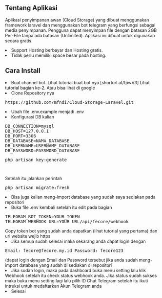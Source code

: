 ## Tentang Aplikasi

Aplikasi penyimpanan awan (Cloud Storage) yang dibuat menggunakan framework laravel dan menggunakan bot telegram yang berfungsi sebagai media penyimpanan. 
Pengguna dapat menyimpan file dengan batasan 2GB Per-File tanpa ada batasan (Unlimited). Aplikasi ini dibuat untuk digunakan secara gratis.

<li>Support Hosting berbayar dan Hosting gratis.</li>
<li>Tidak perlu memiliki space besar pada hosting.</li>


## Cara Install
<li>Buat channel bot. Lihat tutorial buat bot nya [shorturl.at/fpwV3] Lihat tutorial bagian ke-2. Atau bisa lihat di google</li>
<li>Clone Repository nya <pre>https://github.com/mfndi/Cloud-Storage-Laravel.git</pre>
<li>Ubah file .env.example menjadi .env</li>
<li>Konfigurasi DB kalian
<pre>DB_CONNECTION=mysql
DB_HOST=127.0.0.1
DB_PORT=3306
DB_DATABASE=NAMA_DATABASE
DB_USERNAME=USERNAME_DATABASE
DB_PASSWORD=PASSWORD_DATABASE
<pre>php artisan key:generate</pre>
</pre>
    Setelah itu jalankan perintah <pre>php artisan migrate:fresh</pre>
    </li>
<li>Bisa juga kalian meng-import database yang sudah saya sediakan pada repositori</li>
<li>Buka file .env kembali setelah itu edit pada bagian 
    <pre>TELEGRAM_BOT_TOKEN=YOUR_TOKEN
TELEGRAM_WEBHOOK_URL=YOUR_URL/api/fecore/webhook
</pre>
 Copy token bot yang sudah anda dapatkan (lihat tutorial yang pertama) dan url website wejib https</li>
<li>Jika semua sudah selesai maka sekarang anda dapat login dengan <pre>Email: fecore@fecore.my.id Password: fecore123</pre>
    (dapat login dengan Email dan Password tersebut jika anda sudah meng-import database yang sudah di sediakan di repositori</li>

<li>Jika sudah login, maka pada dashboard buka menu setting lalu klik Webhook setelah itu check status webhook anda. Jika status sudah sukses maka 
    buka menu setting lagi lalu pilih ID Chat Telegram setelah itu ikuti intruksi untuk medaftarkan Akun Telegram anda</li>
<li>Selesai</li>
